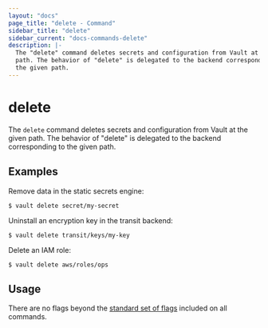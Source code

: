 ```yaml
---
layout: "docs"
page_title: "delete - Command"
sidebar_title: "delete"
sidebar_current: "docs-commands-delete"
description: |-
  The "delete" command deletes secrets and configuration from Vault at the given
  path. The behavior of "delete" is delegated to the backend corresponding to
  the given path.
---
```


# delete

The `delete` command deletes secrets and configuration from Vault at the given
path. The behavior of "delete" is delegated to the backend corresponding to the
given path.

## Examples

Remove data in the static secrets engine:

```text
$ vault delete secret/my-secret
```

Uninstall an encryption key in the transit backend:

```text
$ vault delete transit/keys/my-key
```

Delete an IAM role:

```text
$ vault delete aws/roles/ops
```

## Usage

There are no flags beyond the [standard set of flags](/docs/commands/index.html)
included on all commands.
